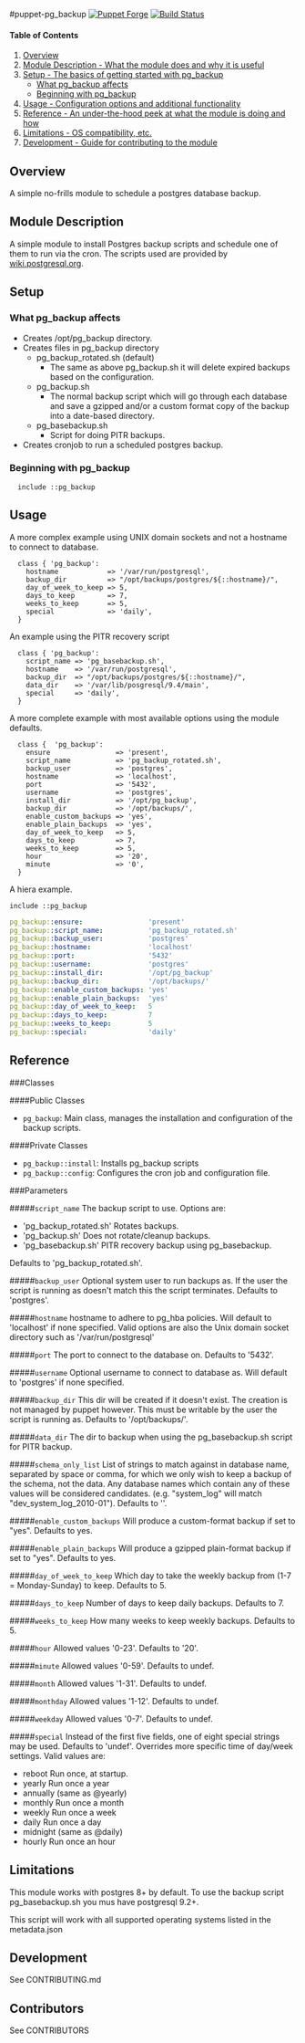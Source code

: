 #puppet-pg_backup
[![Puppet Forge](http://img.shields.io/puppetforge/v/puppet/pg_backup.svg)](https://forge.puppetlabs.com/puppet/pg_backup)
[![Build Status](https://travis-ci.org/puppet-community/puppet-pg_backup.svg?branch=master)](https://travis-ci.org/puppet-community/puppet-pg_backup)

#### Table of Contents

1. [Overview](#overview)
2. [Module Description - What the module does and why it is useful](#module-description)
3. [Setup - The basics of getting started with pg_backup](#setup)
    * [What pg_backup affects](#what-pg_backup-affects)
    * [Beginning with pg_backup](#beginning-with-pg_backup)
4. [Usage - Configuration options and additional functionality](#usage)
5. [Reference - An under-the-hood peek at what the module is doing and how](#reference)
5. [Limitations - OS compatibility, etc.](#limitations)
6. [Development - Guide for contributing to the module](#development)

## Overview

A simple no-frills module to schedule a postgres database backup.

## Module Description

A simple module to install Postgres backup scripts and schedule one of them to run via the cron. The scripts used are provided by [wiki.postgresql.org](https://wiki.postgresql.org/wiki/Automated_Backup_on_Linux).

## Setup

### What pg_backup affects

* Creates /opt/pg_backup  directory.
* Creates files in pg_backup directory
  * pg_backup_rotated.sh (default)
    * The same as above pg_backup.sh it will delete expired backups based on the configuration. 
  * pg_backup.sh
    *  The normal backup script which will go through each database and save a gzipped and/or a custom format copy of the backup into a date-based directory. 
  * pg_basebackup.sh
    * Script for doing PITR backups.
* Creates cronjob to run a scheduled postgres backup.

### Beginning with pg_backup

```puppet
  include ::pg_backup
```

## Usage

A more complex example using UNIX domain sockets and not a hostname to connect to database.

```puppet
  class { 'pg_backup':
    hostname            => '/var/run/postgresql',
    backup_dir          => "/opt/backups/postgres/${::hostname}/",
    day_of_week_to_keep => 5,
    days_to_keep        => 7,
    weeks_to_keep       => 5,
    special             => 'daily',
  }
```
An example using the PITR recovery script
```puppet
  class { 'pg_backup':
    script_name => 'pg_basebackup.sh',
    hostname    => '/var/run/postgresql',
    backup_dir  => "/opt/backups/postgres/${::hostname}/",
    data_dir    => '/var/lib/posgresql/9.4/main',
    special     => 'daily',
  }
```

A more complete example with most available options using the module defaults.

```puppet
  class {  'pg_backup':
    ensure                => 'present',
    script_name           => 'pg_backup_rotated.sh',
    backup_user           => 'postgres',
    hostname              => 'localhost',
    port                  => '5432',
    username              => 'postgres',
    install_dir           => '/opt/pg_backup',
    backup_dir            => '/opt/backups/',
    enable_custom_backups => 'yes',
    enable_plain_backups  => 'yes',
    day_of_week_to_keep   => 5,
    days_to_keep          => 7,
    weeks_to_keep         => 5,
    hour                  => '20',
    minute                => '0',
  }
```

A hiera example.

```puppet
include ::pg_backup
```

```yaml
pg_backup::ensure:                'present'
pg_backup::script_name:           'pg_backup_rotated.sh'
pg_backup::backup_user:           'postgres'
pg_backup::hostname:              'localhost'
pg_backup::port:                  '5432'
pg_backup::username:              'postgres'
pg_backup::install_dir:           '/opt/pg_backup'
pg_backup::backup_dir:            '/opt/backups/'
pg_backup::enable_custom_backups: 'yes'
pg_backup::enable_plain_backups:  'yes'
pg_backup::day_of_week_to_keep:   5
pg_backup::days_to_keep:          7
pg_backup::weeks_to_keep:         5
pg_backup::special:               'daily'
```

## Reference

###Classes

####Public Classes
* `pg_backup`: Main class, manages the installation and configuration of the backup scripts.

####Private Classes
* `pg_backup::install`: Installs pg_backup scripts
* `pg_backup::config`:  Configures the cron job and configuration file.

###Parameters

#####`script_name`
The backup script to use. Options are:

*  'pg_backup_rotated.sh'   Rotates backups.
*  'pg_backup.sh'           Does not rotate/cleanup backups.
*  'pg_basebackup.sh'       PITR recovery backup using pg_basebackup.

Defaults to 'pg_backup_rotated.sh'.

#####`backup_user`
Optional system user to run backups as.  If the user the script is running as doesn't match this the script terminates.  Defaults to 'postgres'.

#####`hostname`
hostname to adhere to pg_hba policies.  Will default to 'localhost' if none specified. Valid options are also the Unix domain socket directory such as '/var/run/postgresql'

#####`port`
The port to connect to the database on. Defaults to '5432'.

#####`username`
Optional username to connect to database as. Will default to 'postgres' if none specified.

#####`backup_dir`
This dir will be created if it doesn't exist.  The creation is not managed by puppet however.  This must be writable by the user the script is running as. Defaults to '/opt/backups/'.

#####`data_dir`
The dir to backup when using the pg_basebackup.sh script for PITR backup.

#####`schema_only_list`
List of strings to match against in database name, separated by space or comma, for which we only wish to keep a backup of the schema, not the data. Any database names which contain any of these values will be considered candidates. (e.g. "system_log" will match "dev_system_log_2010-01"). Defaults to ''.

#####`enable_custom_backups`
Will produce a custom-format backup if set to "yes". Defaults to yes.

#####`enable_plain_backups`
Will produce a gzipped plain-format backup if set to "yes". Defaults to yes.

#####`day_of_week_to_keep`
Which day to take the weekly backup from (1-7 = Monday-Sunday) to keep. Defaults to 5.

#####`days_to_keep`
  Number of days to keep daily backups. Defaults to 7.

#####`weeks_to_keep`
  How many weeks to keep weekly backups. Defaults to 5.

#####`hour`
  Allowed values '0-23'. Defaults to '20'.

#####`minute`
  Allowed values '0-59'. Defaults to undef.

#####`month`
  Allowed values '1-31'. Defaults to undef.

#####`monthday`
 Allowed values '1-12'. Defaults to undef.

#####`weekday`
 Allowed values '0-7'. Defaults to undef.

#####`special`
Instead of the first five fields, one of eight special strings may be used.  Defaults to 'undef'. Overrides more specific time of day/week settings. Valid values are:
*  reboot        Run once, at startup.
*  yearly        Run once a year
*  annually      (same as @yearly)
*  monthly       Run once a month
*  weekly        Run once a week
*  daily         Run once a day
*  midnight      (same as @daily)
*  hourly        Run once an hour

## Limitations

This module works with postgres 8+ by default. To use the backup script pg_basebackup.sh you mus have postgresql 9.2+.

This script will work with all supported operating systems listed in the metadata.json

## Development

See CONTRIBUTING.md

## Contributors

See CONTRIBUTORS
